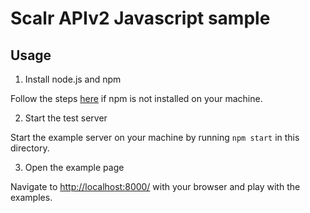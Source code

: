 Scalr APIv2 Javascript sample
=============================

Usage
-----

1. Install node.js and npm

Follow the steps [here](https://docs.npmjs.com/getting-started/installing-node) if npm is not installed on your machine.

2. Start the test server

Start the example server on your machine by running `npm start` in this directory.

3. Open the example page

Navigate to [http://localhost:8000/](http://localhost:8000) with your browser and play with the examples.

